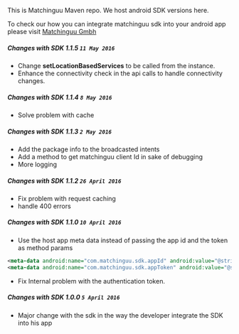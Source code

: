 This is Matchinguu Maven repo.
We host android SDK versions here.

To check our how you can integrate matchinguu sdk into your android app please visit [Matchinguu Gmbh](http://www.matchinguu.com)

##### Changes with SDK 1.1.5                                   `11 May 2016`

- Change **setLocationBasedServices** to be called from the instance.
- Enhance the connectivity check in the api calls to handle connectivity changes.


##### Changes with SDK 1.1.4                                   `8 May 2016`

- Solve problem with cache

##### Changes with SDK 1.1.3                                   `2 May 2016`

- Add the package info to the broadcasted intents
- Add a method to get matchinguu client Id in sake of debugging
- More logging

##### Changes with SDK 1.1.2                                   `26 April 2016`

- Fix problem with request caching
- handle 400 errors


##### Changes with SDK 1.1.0                                   `10 April 2016`

- Use the host app meta data instead of passing the app id and the token as method params
```xml
<meta-data android:name="com.matchinguu.sdk.appId" android:value="@string/matchinguu_app_id" />
<meta-data android:name="com.matchinguu.sdk.appToken" android:value="@string/matchinguu_app_token" />
```
- Fix Internal problem with the authentication token.


##### Changes with SDK 1.0.0                                   `5 April 2016`

- Major change with the sdk in the way the developer integrate the SDK into his app
